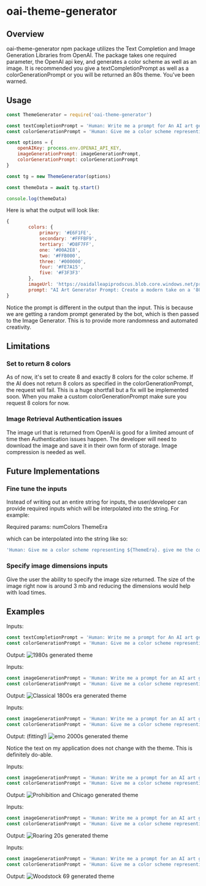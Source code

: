 # oai-theme-generator

## Overview
oai-theme-generator npm package utilizes the Text Completion and Image Generation Libraries from OpenAI. The package takes one required parameter, the OpenAI api key, and generates a color scheme as well as an image. It is recommended you give a textCompletionPrompt as well as a colorGenerationPrompt or you will be returned an 80s theme. You've been warned.

## Usage

```javascript
const ThemeGenerator = require('oai-theme-generator')

const textCompletionPrompt = 'Human: Write me a prompt for An AI art generator. Generate a prompt that is based on the 1980s in the United States',
const colorGenerationPrompt = 'Human: Give me a color scheme representing the 1980s in the United States. give me the colors in Hex Values and give me 8 colors, the first 3 I can use for a background and the other 5 for styling'

const options = {
    openAIKey: process.env.OPENAI_API_KEY,
    imageGenerationPrompt: imageGenerationPrompt,
    colorGenerationPrompt: colorGenerationPrompt
}

const tg = new ThemeGenerator(options)

const themeData = await tg.start()

console.log(themeData)
```

Here is what the output will look like:

```javascript
{
        colors: {
            primary: '#E6F1FE',
            secondary: '#FFFBF9',
            tertiary: '#D8F7FF',
            one: '#00A2E8',
            two: '#FFB000',
            three: '#000000',
            four: '#FE7A15',
            five: '#F3F3F3'
        },
        imageUrl: 'https://oaidalleapiprodscus.blob.core.windows.net/private/org-DTAU4THvdIQUI5xyxSYHxNI7/user-x5DaR3qcy8hDSFwmbFupi5CD/img-BmRqJhXgwoEBMvIoKh5V9FHy.png?st=2023-01-22T19%3A34%3A14Z&se=2023-01-22T21%3A34%3A14Z&sp=r&sv=2021-08-06&sr=b&rscd=inline&rsct=image/png&skoid=6aaadede-4fb3-4698-a8f6-684d7786b067&sktid=a48cca56-e6da-484e-a814-9c849652bcb3&skt=2023-01-22T18%3A48%3A51Z&ske=2023-01-23T18%3A48%3A51Z&sks=b&skv=2021-08-06&sig=UifRV9JfggnaNGqpSCgSTCqbBRD17W92Gz6QfB3ENJ8%3D',
        prompt: "AI Art Generator Prompt: Create a modern take on a '80s pop culture icon that reflects the vibrant and retro aesthetics of the decade."
}
```

Notice the prompt is different in the output than the input. This is because we are getting a random prompt generated by the bot, which is then passed to the Image Generator. This is to provide more randomness and automated creativity.

## Limitations

### Set to return 8 colors

As of now, it's set to create 8 and exactly 8 colors for the color scheme. If the AI does not return 8 colors as specified in the colorGenerationPrompt, the request will fail. This is a huge shortfall but a fix will be implemented soon. When you make a custom colorGenerationPrompt make sure you request 8 colors for now.

### Image Retrieval Authentication issues

The image url that is returned from OpenAI is good for a limited amount of time then Authentication issues happen. The developer will need to download the image and save it in their own form of storage. Image compression is needed as well.

## Future Implementations

### Fine tune the inputs 

Instead of writing out an entire string for inputs, the user/developer can provide required inputs which will be interpolated into the string. For example:

Required params:
numColors
ThemeEra

which can be interpolated into the string like so:

```javascript
'Human: Give me a color scheme representing ${ThemeEra}. give me the colors in Hex Values and give me ${numColors} colors'
```

### Specify image dimensions inputs

Give the user the ability to specify the image size returned. The size of the image right now is around 3 mb and reducing the dimensions would help with load times.

## Examples

Inputs:
```javascript
const textCompletionPrompt = 'Human: Write me a prompt for An AI art generator. Generate a prompt that is based on the 1980s in the United States',
const colorGenerationPrompt = 'Human: Give me a color scheme representing the 1980s in the United States. give me the colors in Hex Values and give me 8 colors, the first 3 I can use for a background and the other 5 for styling'
```

Output:
![1980s generated theme](https://raw.githubusercontent.com/foleyb25/theme-generator-npm/main/images/1980s.png)

Inputs:
```javascript
const imageGenerationPrompt = 'Human: Write me a prompt for an AI art generator. Write a prompt that is based on the 1800s classical era in the europe'
const colorGenerationPrompt = 'Human: Give me a color scheme representing the 1800s classical era in Europe. give me the colors in Hex Values and give me 8 colors, the first 3 I can use for a background and the other 5 for styling'
```

Output:
![Classical 1800s era generated theme](https://raw.githubusercontent.com/foleyb25/theme-generator-npm/main/images/classical_1800s.png)

Inputs:
```javascript
const imageGenerationPrompt = 'Human: Write me a prompt for an AI art generator. Write a prompt that is based on the emo punk rock phase of the early 2000s era in the united states'
const colorGenerationPrompt = 'Human: Give me a color scheme representing the early 2000s era emo punk rock phase in the United States. give me the colors in Hex Values and give me 8 colors, the first 3 I can use for a background and the other 5 for styling'
```

Output:
(fitting!)
![emo 2000s generated theme](https://raw.githubusercontent.com/foleyb25/theme-generator-npm/main/images/emo_2000s.png)

Notice the text on my application does not change with the theme. This is definitely do-able.

Inputs:
```javascript
const imageGenerationPrompt = 'Human: Write me a prompt for an AI art generator. Write a prompt that is based on prohibition and gangsters of chicago.'
const colorGenerationPrompt = 'Human: Give me a color scheme representing prohibition and gangsters of chicago. give me the colors in Hex Values and give me 8 colors, the first 3 I can use for a background and the other 5 for styling'
```

Output:
![Prohibition and Chicago generated theme](https://raw.githubusercontent.com/foleyb25/theme-generator-npm/main/images/prohibition_chicago.png)

Inputs:
```javascript
const imageGenerationPrompt = 'Human: Write me a prompt for an AI art generator. Write a prompt that is based on the roaring 1920s era in the united states'
const colorGenerationPrompt = 'Human: Give me a color scheme representing the roaring 1920s era in the United States. give me the colors in Hex Values and give me 8 colors, the first 3 I can use for a background and the other 5 for styling'
```

Output:
![Roaring 20s generated theme](https://raw.githubusercontent.com/foleyb25/theme-generator-npm/main/images/roaring_20s.png)

Inputs:
```javascript
const imageGenerationPrompt = 'Human: Write me a prompt for an AI art generator. Write a prompt that is based on woodstock music festival in 1969.'
const colorGenerationPrompt = 'Human: Give me a color scheme representing Woodstock music festival in 1969. give me the colors in Hex Values and give me 8 colors, the first 3 I can use for a background and the other 5 for styling'
```

Output:
![Woodstock 69 generated theme](https://raw.githubusercontent.com/foleyb25/theme-generator-npm/main/images/woodstock_69.png)